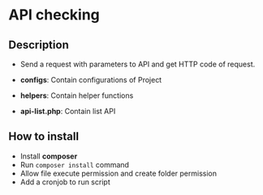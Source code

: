# API checking
## Description
- Send a request with parameters to API and get HTTP code of request.

- **configs**: Contain configurations of Project
- **helpers**: Contain helper functions
- **api-list.php**: Contain list API

## How to install
- Install **composer**
- Run `composer install` command
- Allow file execute permission and create folder permission
- Add a cronjob to run script
